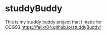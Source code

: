 # studdyBuddy
This is my studdy buddy project that I made for COGS3.https://felixr04.github.io/studdyBuddy/
